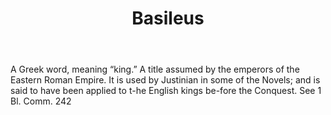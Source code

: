 ---
title: Basileus
letter: B
permalink: "/definitions/basileus.html"
body: A Greek word, meaning “king.” A title assumed by the emperors of the Eastern
  Roman Empire. It is used by Justinian in some of the Novels; and is said to have
  been applied to t-he English kings be-fore the Conquest. See 1 Bl. Comm. 242
published_at: '2018-07-07'
layout: post
---